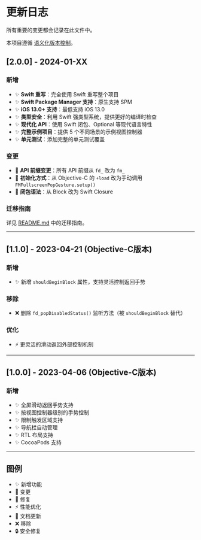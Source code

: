 # 更新日志

所有重要的变更都会记录在此文件中。

本项目遵循 [语义化版本控制](https://semver.org/lang/zh-CN/)。

## [2.0.0] - 2024-01-XX

### 新增
- ✨ **Swift 重写**：完全使用 Swift 重写整个项目
- ✨ **Swift Package Manager 支持**：原生支持 SPM
- ✨ **iOS 13.0+ 支持**：最低支持 iOS 13.0
- ✨ **类型安全**：利用 Swift 强类型系统，提供更好的编译时检查
- ✨ **现代化 API**：使用 Swift 闭包、Optional 等现代语言特性
- ✨ **完整示例项目**：提供 5 个不同场景的示例视图控制器
- ✨ **单元测试**：添加完整的单元测试覆盖

### 变更
- 🔄 **API 前缀变更**：所有 API 前缀从 `fd_` 改为 `fm_`
- 🔄 **初始化方式**：从 Objective-C 的 `+load` 改为手动调用 `FMFullscreenPopGesture.setup()`
- 🔄 **闭包语法**：从 Block 改为 Swift Closure

### 迁移指南
详见 [README.md](README.md#从-objective-c-版本迁移) 中的迁移指南。

---

## [1.1.0] - 2023-04-21 (Objective-C版本)

### 新增
- ✨ 新增 `shouldBeginBlock` 属性，支持灵活控制返回手势

### 移除
- ❌ 删除 `fd_popDisabledStatus()` 监听方法（被 `shouldBeginBlock` 替代）

### 优化
- ⚡️ 更灵活的滑动返回外部控制机制

---

## [1.0.0] - 2023-04-06 (Objective-C版本)

### 新增
- ✨ 全屏滑动返回手势支持
- ✨ 按视图控制器级别的手势控制
- ✨ 限制触发区域支持
- ✨ 导航栏自动管理
- ✨ RTL 布局支持
- ✨ CocoaPods 支持

---

## 图例

- ✨ 新增功能
- 🔄 变更
- 🐛 修复
- ⚡️ 性能优化
- 📝 文档更新
- ❌ 移除
- 🔒 安全修复
